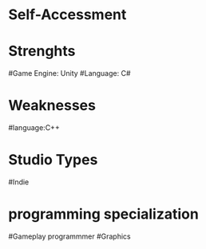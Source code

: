 # Self-Accessment

# Strenghts
#Game Engine: Unity
#Language: C#
# Weaknesses
#language:C++
# Studio Types
#Indie
# programming specialization
#Gameplay programmmer
#Graphics
